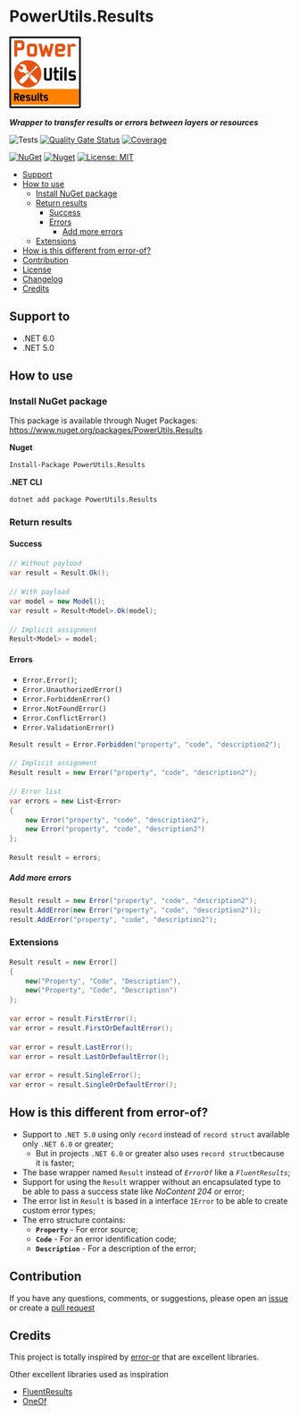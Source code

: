 # PowerUtils.Results

![Logo](https://raw.githubusercontent.com/TechNobre/PowerUtils.Results/main/assets/logo/logo_128x128.png)

***Wrapper to transfer results or errors between layers or resources***

![Tests](https://github.com/TechNobre/PowerUtils.Results/actions/workflows/tests.yml/badge.svg)
[![Quality Gate Status](https://sonarcloud.io/api/project_badges/measure?project=TechNobre_PowerUtils.Results&metric=alert_status)](https://sonarcloud.io/summary/new_code?id=TechNobre_PowerUtils.Results)
[![Coverage](https://sonarcloud.io/api/project_badges/measure?project=TechNobre_PowerUtils.Results&metric=coverage)](https://sonarcloud.io/summary/new_code?id=TechNobre_PowerUtils.Results)

[![NuGet](https://img.shields.io/nuget/v/PowerUtils.Results.svg)](https://www.nuget.org/packages/PowerUtils.Results)
[![Nuget](https://img.shields.io/nuget/dt/PowerUtils.Results.svg)](https://www.nuget.org/packages/PowerUtils.Results)
[![License: MIT](https://img.shields.io/github/license/TechNobre/PowerUtils.Results.svg)](https://github.com/TechNobre/PowerUtils.Results/blob/main/LICENSE)


- [Support](#support-to)
- [How to use](#how-to-use)
  - [Install NuGet package](#Installation)
  - [Return results](#return-results)
    - [Success](#return-results-success)
    - [Errors](#return-results-errors)
      - [Add more errors](#return-results-errors-add)
  - [Extensions](#return-extensions)
- [How is this different from error-of?](#how-is-different)
- [Contribution](#contribution)
- [License](./LICENSE)
- [Changelog](./CHANGELOG.md)
- [Credits](#Credits)



## Support to <a name="support-to"></a>
- .NET 6.0
- .NET 5.0


## How to use <a name="how-to-use"></a>

### Install NuGet package <a name="Installation"></a>
This package is available through Nuget Packages: https://www.nuget.org/packages/PowerUtils.Results

**Nuget**
```bash
Install-Package PowerUtils.Results
```

**.NET CLI**
```
dotnet add package PowerUtils.Results
```



### Return results <a name="return-results"></a>

#### Success <a name="return-results-success"></a>
```csharp
// Without payload
var result = Result.Ok();

// With payload
var model = new Model();
var result = Result<Model>.Ok(model);

// Implicit assignment
Result<Model> = model;
```

#### Errors <a name="return-results-errors"></a>
- `Error.Error()`;
- `Error.UnauthorizedError()`
- `Error.ForbiddenError()`
- `Error.NotFoundError()`
- `Error.ConflictError()`
- `Error.ValidationError()`

```csharp
Result result = Error.Forbidden("property", "code", "description2");

// Implicit assignment
Result result = new Error("property", "code", "description2");

// Error list
var errors = new List<Error>
{
    new Error("property", "code", "description2"),
    new Error("property", "code", "description2")
};

Result result = errors;
```

##### Add more errors <a name="return-results-errors-add"></a>

```csharp
Result result = new Error("property", "code", "description2");
result.AddError(new Error("property", "code", "description2"));
result.AddError("property", "code", "description2");
```

### Extensions <a name="return-extensions"></a>

```csharp
Result result = new Error[]
{
    new("Property", "Code", "Description"),
    new("Property", "Code", "Description")
};

var error = result.FirstError();
var error = result.FirstOrDefaultError();

var error = result.LastError();
var error = result.LastOrDefaultError();

var error = result.SingleError();
var error = result.SingleOrDefaultError();
```



## How is this different from error-of? <a name="how-is-different"></a>

- Support to `.NET 5.0` using only `record` instead of `record struct` available only `.NET 6.0` or greater;
  - But in projects `.NET 6.0` or greater also uses `record struct`because it is faster;
- The base wrapper named `Result` instead of _`ErrorOf`_ like a _`FluentResults`_;
- Support for using the `Result` wrapper without an encapsulated type to be able to pass a success state like _NoContent 204_ or error;
- The error list in `Result` is based in a interface `IError` to be able to create custom error types;
- The erro structure contains:
  - __`Property`__ - For error source;
  - __`Code`__ - For an error identification code;
  - __`Description`__ - For a description of the error;



## Contribution <a name="contribution"></a>

If you have any questions, comments, or suggestions, please open an [issue](https://github.com/TechNobre/PowerUtils.Results/issues/new/choose) or create a [pull request](https://github.com/TechNobre/PowerUtils.Results/compare)



## Credits <a name="Credits"></a>

This project is totally inspired by [error-or](https://github.com/amantinband/error-or) that are excellent libraries.

Other excellent libraries used as inspiration
- [FluentResults](https://github.com/altmann/FluentResults)
- [OneOf](https://github.com/mcintyre321/OneOf)
